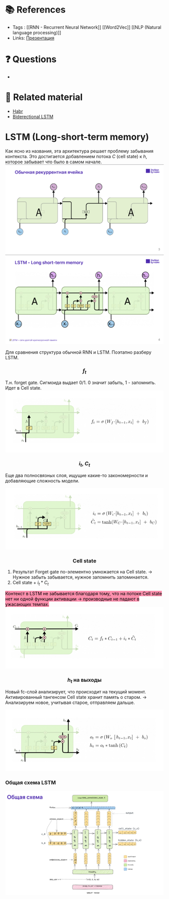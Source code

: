 # 📚 References 
- Tags : [[RNN - Recurrent Neural Network]] [[Word2Vec]]  [[NLP (Natural language processing)]]
- Links: [Презентация](https://github.com/Elbrus-DataScience/ds-phase-2/blob/master/slides/LSTM.pdf)

# ❓ Questions
- 

# 🔗 Related material
- [Habr](https://habr.com/ru/companies/wunderfund/articles/331310/)
- [Biderectional LSTM](https://paperswithcode.com/method/bilstm)
# LSTM (Long-short-term memory)

Как ясно из названия, эта архитектура решает проблему забывания контекста. Это достигается добавлением потока $C$ (cell state) к $h$, которое забывает что было в самом начале.
![a](imgs/15.png)
![b](imgs/16.png)

Для сравнения структура обычной RNN и LSTM.
Поэтапно разберу LSTM.
### <center> $f_{t}$ <center>

Т.н. forget gate. Сигмоида выдает 0/1. 0 значит забыть, 1 - запомнить. Идет в  Cell state.
![ft](imgs/17.png)
### <center>$i_{t}$, $C_{t}$<center>

Еще два полносвязных слоя, ищущие какие-то закономерности и добавляющие сложность модели.

![itct](imgs/18.png)
### <center>Cell state<center>

1. Результат Forget gate по-элементно умножается на Cell state. -> Нужное забыть забывается, нужное запомнить запоминается.
2. Cell state + $i_{t} * C_{t}$

<mark style="background: #FF5582A6;">Контекст в LSTM не забывается благодаря тому, что на потоке Cell state нет ни одной функции активации -> производные не падают в ужасающих темпах.
</mark>
![cell state](imgs/19.png)
### <center>$h_{t}$ на выходы<center>

Новый fc-слой анализирует, что происходит на текущий момент. Активированный тангенсом Cell state хранит память о старом.
-> Анализируем новое, учитывая старое, отправляем дальше.

![ht](imgs/20.png)

### Общая схема LSTM
![scheme](imgs/21.png)